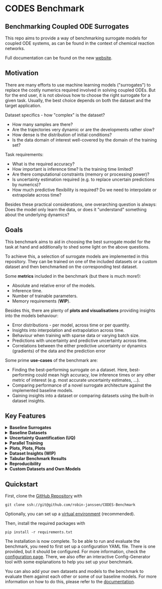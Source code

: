 # CODES Benchmark

## Benchmarking Coupled ODE Surrogates

This repo aims to provide a way of benchmarking surrogate models for coupled ODE systems, as can be found in the context of chemical reaction networks. 

Full documentation can be found on the new [website](https://robin-janssen.github.io/CODES-Benchmark/).

## Motivation

There are many efforts to use machine learning models ("surrogates") to replace the costly numerics required involved in solving coupled ODEs. But for the end user, it is not obvious how to choose the right surrogate for a given task. Usually, the best choice depends on both the dataset and the target application.

Dataset specifics - how "complex" is the dataset?
- How many samples are there?
- Are the trajectories very dynamic or are the developments rather slow?
- How dense is the distribution of initial conditions?
- Is the data domain of interest well-covered by the domain of the training set?

Task requirements:
- What is the required accuracy?
- How important is inference time? Is the training time limited?
- Are there computational constraints (memory or processing power)?
- Is uncertainty estimation required (e.g. to replace uncertain predictions by numerics)?
- How much predictive flexibility is required? Do we need to interpolate or extrapolate across time?

Besides these practical considerations, one overarching question is always: Does the model only learn the data, or does it "understand" something about the underlying dynamics?

## Goals

This benchmark aims to aid in choosing the best surrogate model for the task at hand and additionally to shed some light on the above questions.

To achieve this, a selection of surrogate models are implemented in this repository. They can be trained on one of the included datasets or a custom dataset and then benchmarked on the corresponding test dataset. 

Some **metrics** included in the benchmark (but there is much more!):
- Absolute and relative error of the models.
- Inference time.
- Number of trainable parameters.
- Memory requirements (**WIP**).

Besides this, there are plenty of **plots and visualisations** providing insights into the models behaviour:

- Error distributions - per model, across time or per quantity.
- Insights into interpolation and extrapolation across time.
- Behaviour when training with sparse data or varying batch size.
- Predictions with uncertainty and predictive uncertainty across time.
- Correlations between the either predictive uncertainty or dynamics (gradients) of the data and the prediction error

Some prime **use-cases** of the benchmark are:
- Finding the best-performing surrogate on a dataset. Here, best-performing could mean high accuracy, low inference times or any other metric of interest (e.g. most accurate uncertainty estimates, ...).
- Comparing performance of a novel surrogate architecture against the implemented baseline models.
- Gaining insights into a dataset or comparing datasets using the built-in dataset insights. 

## Key Features

<details>
  <summary><b>Baseline Surrogates</b></summary>

The following surrogate models are currently implemented to be benchmarked:

- Fully Connected Neural Network: 
The vanilla neural network a.k.a. multilayer perceptron. 
- DeepONet: 
Two fully connected networks whose outputs are combined using a scalar product. In the current implementation, the surrogate comprises of only one DeepONet with multiple outputs (hence the name MultiONet).
- Latent NeuralODE: 
NeuralODE combined with an autoencoder that reduces the dimensionality of the dataset before solving the dynamics in the resulting latent space.
- Latent Polynomial: 
Uses an autoencoder similar to Latent NeuralODE, but fits a polynomial to the trajectories in the resulting latent space.

</details>

<details>
  <summary><b>Baseline Datasets</b></summary>

The following datasets are currently included in the benchmark:

</details>


<details>
  <summary><b>Uncertainty Quantification (UQ)</b></summary>

To give an uncertainty estimate that does not rely too much on the specifics of the surrogate architecture, we use DeepEnsemble for UQ. 

</details>

<details>
  <summary><b>Parallel Training</b></summary>

To gain insights into the surrogates behaviour, many models must be trained on varying subsets of the training data. This task is trivially parallelisable. In addition to utilising all specified devices, the benchmark features some nice progress bars to gain insights into the current status of the training. 

</details>


<details>
  <summary><b>Plots, Plots, Plots</b></summary>

While hard metrics are crucial to compare the surrogates, performance cannot always be broken down to a set of numbers. Running the benchmark creates many plots that serve to compare performance of surrogates or provide insights into the performance of each surrogate.

</details>

<details>
  <summary><b>Dataset Insights (WIP)</b></summary>

"Know your data" is one of the most important rules in machine learning. To aid in this, the benchmark provides plots and visualisations that should help to understand the dataset better.

</details>

<details>
  <summary><b>Tabular Benchmark Results</b></summary>

At the end of the benchmark, the most important metrics are displayed in a table, additionally, all metrics generated during the benchmark are provided as a csv file.

</details>

<details>
  <summary><b>Reproducibility</b></summary>

Randomness is an important part of machine learning and even required in the context of UQ with DeepEnsemble, but reproducibility is key in benchmarking enterprises. The benchmark uses a custom seed that can be set by the user to ensure full reproducibility.

</details>

<details>
  <summary><b>Custom Datasets and Own Models</b></summary>

To cover a wide variety of use-cases, the benchmark is designed such that adding own datasets and models is explicitly supported.

</details>

## Quickstart

First, clone the [GitHub Repository](https://github.com/robin-janssen/CODES-Benchmark) with
```
git clone ssh://git@github.com/robin-janssen/CODES-Benchmark
```

Optionally, you can set up a [virtual environment](https://docs.python.org/3/library/venv.html) (recommended).

Then, install the required packages with
```
pip install -r requirements.txt
```

The installation is now complete. To be able to run and evaluate the benchmark, you need to first set up a configuration YAML file. There is one provided, but it should be configured. For more information, check the [configuration page](https://robin-janssen.github.io/CODES-Benchmark/pages/documentation.html#config). There, we also offer an interactive Config-Generator tool with some explanations to help you set up your benchmark.

You can also add your own datasets and models to the benchmark to evaluate them against each other or some of our baseline models. For more information on how to do this, please refer to the [documentation](https://robin-janssen.github.io/CODES-Benchmark/pages/documentation.html).